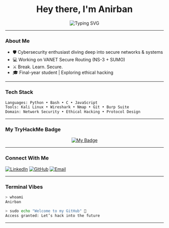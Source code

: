 
<h1 align="center">Hey there, I'm Anirban</h1>

<p align="center">
  <img src="https://readme-typing-svg.demolab.com?font=Fira+Code&pause=1000&color=00FFCC&center=true&vCenter=true&width=435&lines=Cybersecurity+Explorer...;Code+Alchemist...;Terminal+Enthusiast..." alt="Typing SVG" />
</p>

---

### About Me
- 🛡️ Cybersecurity enthusiast diving deep into secure networks & systems
- 💻 Working on VANET Secure Routing (NS-3 + SUMO)
- ⚔️ Break. Learn. Secure.
- 🎓 Final-year student | Exploring ethical hacking

---

### Tech Stack

```bash
Languages: Python • Bash • C • JavaScript
Tools: Kali Linux • Wireshark • Nmap • Git • Burp Suite
Domain: Network Security • Ethical Hacking • Protocol Design
```

---

### My TryHackMe Badge

<p align="center">
  <a href="https://tryhackme.com/p/AnirbanTarafdar" target="_blank">
    <img src="https://tryhackme-badges.s3.amazonaws.com/friatarn17.png" alt="My Badge" />
  </a>
</p>

---

### Connect With Me

[![LinkedIn](https://img.shields.io/badge/LinkedIn-blue?style=for-the-badge&logo=linkedin)](https://www.linkedin.com/in/anirban-tarafdar)
[![GitHub](https://img.shields.io/badge/GitHub-171515?style=for-the-badge&logo=github&logoColor=white)](https://github.com/AnirbanTarafdar)
[![Email](https://img.shields.io/badge/Mail-EA4335?style=for-the-badge&logo=gmail&logoColor=white)](mailto:anirban.tarafdar@email.com)

---

### Terminal Vibes

```bash
> whoami
Anirban

> sudo echo "Welcome to my GitHub" 🚀
Access granted: Let’s hack into the future
```

---
